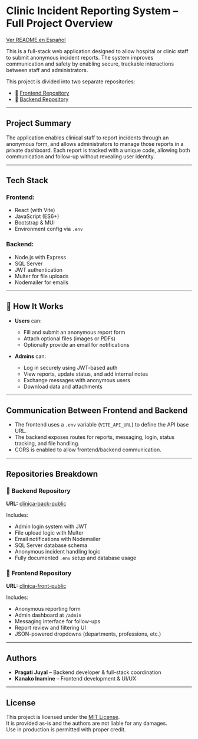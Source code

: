 # Clinic Incident Reporting System – Full Project Overview

[Ver README en Español](./README.es.md)

This is a full-stack web application designed to allow hospital or clinic staff to submit anonymous incident reports. The system improves communication and safety by enabling secure, trackable interactions between staff and administrators.

This project is divided into two separate repositories:

- 🔗 [Frontend Repository](https://github.com/Project-CSF-2025/clinica-front-public)  
- 🔗 [Backend Repository](https://github.com/Project-CSF-2025/clinica-back-public)

---

## Project Summary

The application enables clinical staff to report incidents through an anonymous form, and allows administrators to manage those reports in a private dashboard. Each report is tracked with a unique code, allowing both communication and follow-up without revealing user identity.

---

## Tech Stack

### Frontend:
- React (with Vite)
- JavaScript (ES6+)
- Bootstrap & MUI
- Environment config via `.env`

### Backend:
- Node.js with Express
- SQL Server
- JWT authentication
- Multer for file uploads
- Nodemailer for emails

---

## 🔧 How It Works

- **Users** can:
  - Fill and submit an anonymous report form
  - Attach optional files (images or PDFs)
  - Optionally provide an email for notifications

- **Admins** can:
  - Log in securely using JWT-based auth
  - View reports, update status, and add internal notes
  - Exchange messages with anonymous users
  - Download data and attachments

---

## Communication Between Frontend and Backend

- The frontend uses a `.env` variable (`VITE_API_URL`) to define the API base URL.
- The backend exposes routes for reports, messaging, login, status tracking, and file handling.
- CORS is enabled to allow frontend/backend communication.

---

## Repositories Breakdown

### 🔸 Backend Repository

**URL:** [clinica-back-public](https://github.com/Project-CSF-2025/clinica-back-public)

Includes:

- Admin login system with JWT
- File upload logic with Multer
- Email notifications with Nodemailer
- SQL Server database schema
- Anonymous incident handling logic
- Fully documented `.env` setup and database usage

### 🔸 Frontend Repository

**URL:** [clinica-front-public](https://github.com/Project-CSF-2025/clinica-front-public)

Includes:

- Anonymous reporting form
- Admin dashboard at `/admin`
- Messaging interface for follow-ups
- Report review and filtering UI
- JSON-powered dropdowns (departments, professions, etc.)

---

## Authors

- **Pragati Juyal** – Backend developer & full-stack coordination  
- **Kanako Inamine** – Frontend development & UI/UX

---

## License

This project is licensed under the [MIT License](./LICENSE).  
It is provided as-is and the authors are not liable for any damages.  
Use in production is permitted with proper credit.



